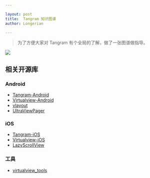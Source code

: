 ```yaml
---

layout: post
title:  Tangram 知识图谱
author: Longerian

---
```


> 为了方便大家对 Tangram 有个全局的了解，做了一张图谱做指导。

![](https://gw.alicdn.com/tfs/TB1R_L2i_nI8KJjy0FfXXcdoVXa-1801-1350.png)

## 相关开源库

### Android

+ [Tangram-Android](https://github.com/alibaba/Tangram-Android)
+ [Virtualview-Android](https://github.com/alibaba/Virtualview-Android)
+ [vlayout](https://github.com/alibaba/vlayout)
+ [UltraViewPager](https://github.com/alibaba/UltraViewPager)

### iOS

+ [Tangram-iOS](https://github.com/alibaba/Tangram-iOS)
+ [Virtualview-iOS](https://github.com/alibaba/VirtualView-iOS)
+ [LazyScrollView](https://github.com/alibaba/lazyscrollview)

### 工具

+ [virtualview_tools](https://github.com/alibaba/virtualview_tools)
